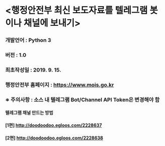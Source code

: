 # <행정안전부 최신 보도자료를 텔레그램 봇이나 채널에 보내기>
### 개발언어 : Python 3
### 버전 :  1.0
### 최초작성일 : 2019. 9. 15.
### 행정안전부 홈페이지 : https://www.mois.go.kr
### ※ 주의사항 : 소스 내 텔레그램 Bot/Channel API Token은 변경해야 함

#### 텔레그램 채널 만드는 방법 
#### [1편] http://doodoodoo.egloos.com/2228637
#### [2편] http://doodoodoo.egloos.com/2228638
